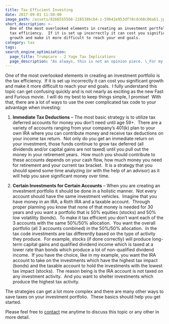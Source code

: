 ```yaml
---
title: Tax Efficient Investing
date: 2017-09-01 11:50:00
image_path: /assets/8266555568-218538bcb4-z-59642e953df78cdc68c06a61.jpg
short_description: >-
  One of the most overlooked elements in creating an investment portfolio is the
  tax efficiency.  If it is set up incorrectly it can cost you significant
  growth and make it more difficult to reach your end goals.
category: tax
tags:
search_engine_optimization:
  page_title: Trumpcare - 2 Yuge Tax Implications
  page_description: "As always, this is not an opinion piece. \_For my full stance on the Better Care Act (BCRA) you'll have to wait for my exclusive Rachel Maddow interview airing soon. \_For now, we can look at the tax implications if the current BCRA is passed through the senate."
---
```



One of the most overlooked elements in creating an investment portfolio is the tax efficiency.&nbsp; If it is set up incorrectly it can cost you significant growth and make it more difficult to reach your end goals.&nbsp; I fully understand this topic can get confusing quickly and is not nearly as exciting as the new Fast and Furious movie.&nbsp; I will do my best to keep things simple, I promise! &nbsp;With that, there are a lot of ways to use the over complicated tax code to your advantage when investing:

1. **Immediate Tax Deductions** – The most basic strategy is to utilize tax deferred accounts for money you don’t need until age 59+.&nbsp; There are a variety of accounts ranging from your company’s 401(k) plan to your own IRA where you can contribute money and receive tax deductions on your income tax return.&nbsp; Not only do you get an immediate return on your investment, those funds continue to grow tax deferred (all dividends and/or capital gains are not taxed) until you pull out the money in your retirement years.&nbsp; How much you should contribute to these accounts depends on your cash flow, how much money you need for retirement and your current tax bracket.&nbsp; It is a strategy that you should spend some time analyzing (or with the help of an advisor) as it will help you save significant money over time.

1. **Certain Investments for Certain Accounts** – When you are creating an investment portfolio it should be done in a holistic manner.&nbsp; Not every account should have the same investment vehicles.&nbsp; Imagine that you have money in an IRA, a Roth IRA and a taxable account.&nbsp; Through proper planning you know that none of that money is needed for 30 years and you want a portfolio that is 50% equities (stocks) and 50% low volatility (bonds).&nbsp; To make it tax efficient you don’t want each of the 3 accounts with the same 50%/50% allocation.&nbsp; You want the overall portfolio (all 3 accounts combined) in the 50%/50% allocation.&nbsp; In the tax code investments are tax differently based on the type of activity they produce.&nbsp; For example, stocks (if done correctly) will produce long-term capital gains and qualified dividend income which is taxed at a lower rate than bonds which produce a lot of non-qualified dividend income.&nbsp; If you have the choice, like in my example, you want the IRA account to take on the investments which have the highest tax impact (bonds) and the taxable account to hold the investments with the lowest tax impact (stocks).&nbsp; The reason being is the IRA account is not taxed on any investment activity.&nbsp; And you want to shelter investments which produce the highest tax activity.

The strategies can get a lot more complex and there are many other ways to save taxes on your investment portfolio.&nbsp; These basics should help you get started.

Please feel free to&nbsp;[contact](http://www.intelligentinvestingllc.com/contact/)&nbsp;me anytime to discuss this topic or any other in more detail.
